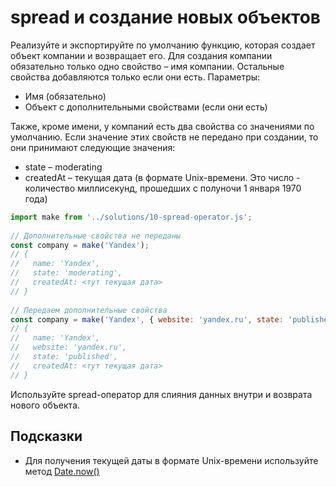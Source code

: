# spread и создание новых объектов

Реализуйте и экспортируйте по умолчанию функцию, которая создает объект компании и возвращает его. Для создания компании обязательно только одно свойство – имя компании. Остальные свойства добавляются только если они есть. Параметры:

- Имя (обязательно)
- Объект с дополнительными свойствами (если они есть)

Также, кроме имени, у компаний есть два свойства со значениями по умолчанию. Если значение этих свойств не передано при создании, то они принимают следующие значения:

- state – moderating
- createdAt – текущая дата (в формате Unix-времени. Это число - количество миллисекунд, прошедших с полуночи 1 января 1970 года)

```js
import make from '../solutions/10-spread-operator.js';
 
// Дополнительные свойства не переданы
const company = make('Yandex');
// {
//   name: 'Yandex',
//   state: 'moderating',
//   createdAt: <тут текущая дата>
// }
 
// Передаем дополнительные свойства
const company = make('Yandex', { website: 'yandex.ru', state: 'published' });
// {
//   name: 'Yandex',
//   website: 'yandex.ru',
//   state: 'published',
//   createdAt: <тут текущая дата>
// }
```

Используйте spread-оператор для слияния данных внутри и возврата нового объекта.

## Подсказки

- Для получения текущей даты в формате Unix-времени используйте метод [Date.now()](https://developer.mozilla.org/en/docs/Web/JavaScript/Reference/Global_Objects/Date/now)